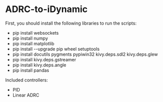 # ADRC-to-iDynamic

First, you should install the following libraries to run the scripts:

* pip install websockets
* pip install numpy
* pip install matplotlib
* pip install --upgrade pip wheel setuptools
* pip install docutils pygments pypiwin32 kivy.deps.sdl2 kivy.deps.glew
* pip install kivy.deps.gstreamer
* pip install kivy.deps.angle
* pip install pandas

Included controllers:

* PID
* Linear ADRC

